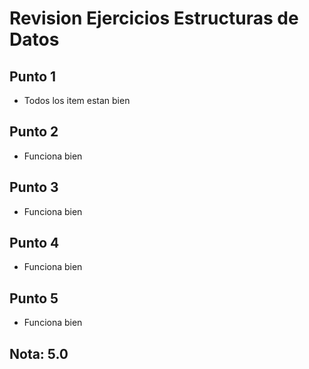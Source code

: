# Revision Ejercicios Estructuras de Datos

## Punto 1

* Todos los item estan bien 

## Punto 2

* Funciona bien

## Punto 3

* Funciona bien

## Punto 4

* Funciona bien

## Punto 5

* Funciona bien

## Nota: 5.0
